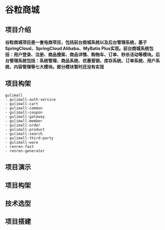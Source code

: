 # 谷粒商城
## 项目介绍
**谷粒商城项目是一套电商项目，包括前台商城系统以及后台管理系统，基于 SpringCloud、SpringCloud Alibaba、MyBatis Plus实现。前台商城系统包括：用户登录、注册、商品搜索、商品详情、购物车、订单、秒杀活动等模块。后台管理系统包括：系统管理、商品系统、优惠营销、库存系统、订单系统、用户系统、内容管理等七大模块。部分模块暂时还没有实现**
## 项目构架
    gulimall
    - gulimall-auth-service
    - gulimall-cart
    - gulimall-common
    - gulimall-coupon
    - gulimall-gateway
    - gulimall-member
    - gulimall-order
    - gulimall-product
    - gulimall-search
    - gulimall-third-party
    - gulimall-ware
    - renren-fast
    - renren-generator
## 项目演示
## 项目构架
## 技术选型
## 项目搭建

